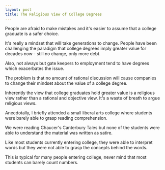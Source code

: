 ```yaml
---
layout: post
title: The Religious View of College Degrees
---
```

People are afraid to make mistakes and it's easier to assume that a college graduate is a safer choice.

It's really a mindset that will take generations to change. People have been challenging the paradigm that college degrees imply greater value for decades now - still no change, only more debt.

Also, not always but gate keepers to employment tend to have degrees which exacerbates the issue.

The problem is that no amount of rational discussion will cause companies to change their mindset about the value of a college degree.

Inherently the view that college graduates hold greater value is a religious view rather than a rational and objective view. It's a waste of breath to argue religious views.

Anecdotally, I briefly attended a small liberal arts college where students were barely able to grasp reading comprehension.

We were reading Chaucer's Canterbury Tales but none of the students were able to understand the material was written as satire.

Like most students currently entering college, they were able to interpret words but they were not able to grasp the concepts behind the words.

This is typical for many people entering college, never mind that most students can barely count numbers.